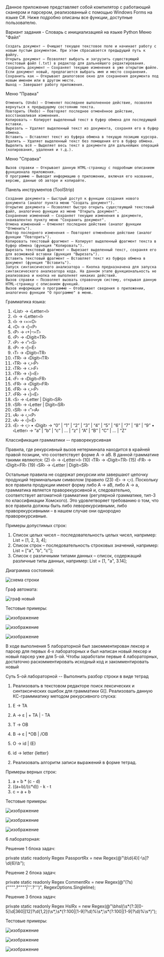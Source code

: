 Данное приложение представляет собой компилятор с работающий сканером и парсером, реализованный с помощью Windows Forms на языке C#. Ниже подробно описаны все функции, доступные пользователю.

Вариант задания - Словарь с инициализацией на языке Python
Меню "Файл"

    Создать документ – Очищает текущее текстовое поле и начинает работу с новым пустым документом. При этом сбрасывается предыдущий путь к файлу.
    Открыть документ – Позволяет выбрать и загрузить существующий текстовый файл (.txt) в редактор для дальнейшего редактирования.
    Сохранить документ – Сохраняет текущие изменения в уже открытом файле. Если документ новый, предлагается выбрать имя и место сохранения.
    Сохранить как – Открывает диалоговое окно для сохранения документа под новым именем или в другом месте.
    Выход – Завершает работу приложения.

Меню "Правка"

    Отменить (Undo) – Отменяет последнее выполненное действие, позволяя вернуться к предыдущему состоянию текста.
    Повторить (Redo) – Повторяет последнее отменённое действие, восстанавливая изменения.
    Копировать – Копирует выделенный текст в буфер обмена для последующей вставки.
    Вырезать – Удаляет выделенный текст из документа, сохраняя его в буфер обмена.
    Вставить – Вставляет текст из буфера обмена в текущую позицию курсора.
    Удалить – Удаляет выделенный текст без помещения его в буфер обмена.
    Выделить всё – Выделяет весь текст в документе для дальнейших операций (копирования, удаления и т.д.).

Меню "Справка"

    Вызов справки – Открывает данную HTML-страницу с подробным описанием функционала приложения.
    О программе – Выводит информацию о приложении, включая его название, версию, данные об авторе и копирайте.

Панель инструментов (ToolStrip)

    Создание документа – Быстрый доступ к функции создания нового документа (аналог пункта меню "Создать документ").
    Открытие документа – Позволяет быстро открыть существующий текстовый файл, аналогично функции из меню "Открыть документ".
    Сохранение изменений – Сохраняет текущие изменения в документе, эквивалентно пункту меню "Сохранить документ".
    Отмена изменений – Отменяет последнее действие (аналог функции "Отменить").
    Повтор последнего изменения – Повторяет отменённое действие (аналог функции "Повторить").
    Копировать текстовый фрагмент – Копирует выделенный фрагмент текста в буфер обмена (функция "Копировать").
    Вырезать текстовый фрагмент – Вырезает выделенный текст, сохраняя его для возможной вставки (функция "Вырезать").
    Вставить текстовый фрагмент – Вставляет текст из буфера обмена в документ (функция "Вставить").
    Запуск синтаксического анализатора – Кнопка предназначена для запуска синтаксического анализатора кода. На данном этапе функциональность не реализована и кнопка не выполняет никаких действий.
    Вызов справки – Позволяет вызвать справочную систему, открывая данную HTML-страницу с описанием функций.
    Вызов информации о программе – Отображает сведения о приложении, аналогично функции "О программе" в меню.

Грамматика языка:

1.	‹List› → ‹Letter›‹I›
2.	‹I› → ‹Letter›‹I›
3.	‹I› → ‹=›‹O›
4.	‹O› → ‹[›‹P›
5.	‹P› → ‹+|–›‹T›
6.	‹P› → ‹Digit›‹TR›
7.	‹P› → ‹”›‹S›
8.	‹P› → ‹]›‹E›
9.	‹T› → ‹Digit›‹TR›
10.	‹TR› → ‹Digit›‹TR›
11.	‹TR› → ‹,›‹P›
12.	‹TR› → ‹.›‹F›
13.	‹TR› → ‹]›‹E›
14.	‹F› → ‹Digit›‹FR›
15.	‹FR› → ‹Digit›‹FR›
16.	‹FR› → ‹,›‹P›
17.	‹FR› → ‹]›‹E›
18.	‹S› → ‹Letter | Digit›‹SR›
19.	‹SR› → ‹Letter | Digit›‹SR›
20.	‹SR› → ‹”›‹A›
21.	‹A› → ‹,›‹P›
22.	‹A› → ‹]›‹E›
23.	‹E› → ‹;›
•	‹Digit› → “0” | “1” | “2” | “3” | “4” | “5” | “6” | “7” | “8” | “9”
•	‹Letter› → “a” | “b” | “c” | ... | “z” | “A” | “B” | “C” | ... | “Z”

Классификация грамматики -- праворекурсивная

Правила, где рекурсивный вызов нетерминала находится в крайней правой позиции, что соответствует форме A → aB.
В данной грамматике такими являются:
(2) ‹I› → ‹Letter›‹I›
(10) ‹TR› → ‹Digit›‹TR›
(15) ‹FR› → ‹Digit›‹FR›
(19) ‹SR› → ‹Letter | Digit›‹SR›

Остальные правила не содержат рекурсии или завершают цепочку продукций терминальным символом (правило (23) ‹E› → ‹;›).
Поскольку все правила продукции имеют форму либо A → aB, либо A → a, грамматика является праворекурсивной и, следовательно, соответствует автоматной грамматике (регулярной грамматике, тип-3 по классификации Хомского). Это удовлетворяет требованию о том, что все правила должны быть либо леворекурсивными, либо праворекурсивными – в нашем случае они однородно праворекурсивные.


Примеры допустимых строк:

1.	Список целых чисел – последовательность целых чисел, например: List = [1, 2, 3, 4];
2.	Список строк – последовательность строковых значений, например: List = ["a", "b", "c"];
3.	Список с различными типами данных – список, содержащий различные типы данных, например: List = [1, "a", 3.14];


Диаграмма состояний:

![схема строки](https://github.com/user-attachments/assets/193b2642-e414-4123-aa49-7ac09c494c40)


Граф автомата:

![граф новый](https://github.com/user-attachments/assets/6e45d16a-2d42-45c2-a6e0-41e08748fe38)


Тестовые примеры:

![изображение](https://github.com/user-attachments/assets/1ca9750a-9590-4121-b79d-377cd8306f21)


![изображение](https://github.com/user-attachments/assets/df162cbc-46b5-468f-b024-afaf5dd53d62)


![изображение](https://github.com/user-attachments/assets/5916779f-b471-4222-84f6-4303c800de42)


В ходе выполнения 5 лабораторной был закомментирован лексер и парсер для первых 4-х лабораторных и был написан новый лексер и новый парсер уже для 5-ой.
Чтобы заработали первые 4 лабораторных, достаточно раскомментировать исходный код и закомментировать новый


Суть 5-ой лабораторной -- Выполнить разбор строки в виде тетрад

1) Реализовать в текстовом редакторе поиск лексических и синтаксических ошибок для грамматики G[<E>]. Реализовать данную КС-граммматику методом рекурсивного спуска:

1. E → TA 

2. A → ε | + TA | - TA 

3. T → ОВ 

4. В → ε | *ОВ | /ОВ 

5. О → id | (E) 

6. id → letter {letter}

2) Реализовать алгоритм записи выражений в форме тетрад.



Примеры верных строк:

1. a + b * (c - d)
2. ((a+b)/(c*d)) - k - t
3. c = a + b

Тестовые примеры:

![изображение](https://github.com/user-attachments/assets/408664b2-d03d-441b-82f0-c93239c2af34)

![изображение](https://github.com/user-attachments/assets/bd0608aa-3204-408b-9ba3-bab4f3be16d0)

![изображение](https://github.com/user-attachments/assets/5afe7477-9123-431a-8e75-afbe11ac7daf)

6 лабораторная:

Решение 1 блока задач:


private static readonly Regex PassportRx = new Regex(@"\b\d{4}[-\s]?\d{6}\b");

Решение 2 блока задач:


private static readonly Regex CommentRx = new Regex(@"(?s)(\"""".*?\""""|'''.*?''')", RegexOptions.Singleline);

Решение 3 блока задач:

private static readonly Regex HslRx = new Regex(@"\bhsl\(\s*(?:3[0-5]\d|360|[12]?\d{1,2})\s*,\s*(?:100|[1-9]?\d)%\s*,\s*(?:100|[1-9]?\d)%\s*\)");


Тестовые примеры:

![изображение](https://github.com/user-attachments/assets/91259fe3-de65-4d0b-a8b1-4bdacc8503fa)


![изображение](https://github.com/user-attachments/assets/ad6c4913-1c5f-42b4-bc3d-07b694d9c961)


![изображение](https://github.com/user-attachments/assets/e98a5ab4-cb56-444a-8804-3b88b6617e68)

